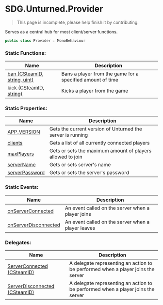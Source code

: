 # SDG.Unturned.Provider

> This page is incomplete, please help finish it by contributing.

Serves as a central hub for most client/server functions.

```csharp
public class Provider : MonoBehaviour
```

### Static Functions:

Name | Description
------------ | -------------
[ban (CSteamID, string, uint)](scripting/sdg/unturned/provider/ban) | Bans a player from the game for a specified amount of time
[kick (CSteamID, string)](scripting/sdg/unturned/provider/kick) | Kicks a player from the game

### Static Properties:

Name | Description
------------ | -------------
[APP_VERSION](scripting/sdg/unturned/provider/app_version) | Gets the current version of Unturned the server is running
[clients](scripting/sdg/unturned/provider/clients) | Gets a list of all currently connected players
[maxPlayers](scripting/sdg/unturned/provider/maxplayers) | Gets or sets the maximum amount of players allowed to join
[serverName](scripting/sdg/unturned/provider/servername) | Gets or sets server's name
[serverPassword](scripting/sdg/unturned/provider/serverpassword) | Gets or sets the server's password

### Static Events:

Name | Description
------------ | -------------
[onServerConnected](scripting/sdg/unturned/provider/onserverconnected) | An event called on the server when a player joins
[onServerDisconnected](scripting/sdg/unturned/provider/onserverdisconnected) | An event called on the server when a player leaves

### Delegates:

Name | Description
------------ | -------------
[ServerConnected (CSteamID)](scripting/sdg/unturned/provider/serverconnected) | A delegate representing an action to be performed when a player joins the server
[ServerDisconnected (CSteamID)](scripting/sdg/unturned/provider/serverdisconnected) | A delegate representing an action to be performed when a player joins the server